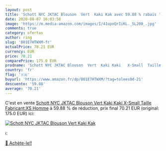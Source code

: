 ```yaml
---
layout: post
title: 'Schott NYC JKTAC Blouson  Vert  Kaki Kak avec 59.88 % rabais '
date: 2020-08-07 16:03:58
image: 'https://m.media-amazon.com/images/I/41upnQrIiKL._SL200_.jpg'
comments: true
category: ofertas
author: ring
slug: 'B01E7HTWXM-fr'
actualPrice: 70.21 EUR
currency: EUR
price: 70.21
comparePrice: 175.0 EUR
prodname: 'Schott NYC JKTAC Blouson  Vert  Kaki Kaki   X-Small  Taille Fabricant:XS  Homme'
country: 'fr'
flag: '🇫🇷'
buyurl: 'https://www.amazon.fr/dp/B01E7HTWXM/?tag=tolees0d-21'
descuento: '59.88'
average: '70.21'
---
```


C'est en vente [Schott NYC JKTAC Blouson  Vert  Kaki Kaki   X-Small  Taille Fabricant:XS  Homme](https://www.amazon.fr/dp/B01E7HTWXM/?tag=tolees0d-21)  à  59.88 % de réduction, prix final  70.21 EUR (original: 175.0 EUR) ici:

[![Schott NYC JKTAC Blouson  Vert  Kaki Kak](https://m.media-amazon.com/images/I/41upnQrIiKL._SL200_.jpg)](https://www.amazon.fr/dp/B01E7HTWXM/?tag=tolees0d-21)

ℹ️:


[🛒 Achète-le!!](https://www.amazon.fr/dp/B01E7HTWXM/?tag=tolees0d-21)
